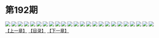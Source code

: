 # 第192期
![](https://mao.mhtupian.com/uploads/img/7563/124514/001.jpg)
![](https://mao.mhtupian.com/uploads/img/7563/124514/002.jpg)
![](https://mao.mhtupian.com/uploads/img/7563/124514/003.jpg)
![](https://mao.mhtupian.com/uploads/img/7563/124514/004.jpg)
![](https://mao.mhtupian.com/uploads/img/7563/124514/005.jpg)
![](https://mao.mhtupian.com/uploads/img/7563/124514/006.jpg)
![](https://mao.mhtupian.com/uploads/img/7563/124514/007.jpg)
![](https://mao.mhtupian.com/uploads/img/7563/124514/008.jpg)
![](https://mao.mhtupian.com/uploads/img/7563/124514/009.jpg)
![](https://mao.mhtupian.com/uploads/img/7563/124514/010.jpg)
![](https://mao.mhtupian.com/uploads/img/7563/124514/011.jpg)
![](https://mao.mhtupian.com/uploads/img/7563/124514/012.jpg)
![](https://mao.mhtupian.com/uploads/img/7563/124514/013.jpg)
![](https://mao.mhtupian.com/uploads/img/7563/124514/014.jpg)
![](https://mao.mhtupian.com/uploads/img/7563/124514/015.jpg)
![](https://mao.mhtupian.com/uploads/img/7563/124514/016.jpg)
![](https://mao.mhtupian.com/uploads/img/7563/124514/017.jpg)
![](https://mao.mhtupian.com/uploads/img/7563/124514/018.jpg)
![](https://mao.mhtupian.com/uploads/img/7563/124514/019.jpg)
![](https://mao.mhtupian.com/uploads/img/7563/124514/020.jpg)
![](https://mao.mhtupian.com/uploads/img/7563/124514/021.jpg)
![](https://mao.mhtupian.com/uploads/img/7563/124514/022.jpg)
![](https://mao.mhtupian.com/uploads/img/7563/124514/023.jpg)
![](https://mao.mhtupian.com/uploads/img/7563/124514/024.jpg)
[【上一章】](./90.md)
[【目录】](./README.md)
[【下一章】](./92.md)
